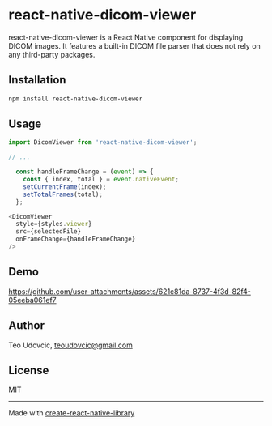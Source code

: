 # react-native-dicom-viewer

react-native-dicom-viewer is a React Native component for displaying DICOM images. It features a built-in DICOM file parser that does not rely on any third-party packages.

## Installation

```sh
npm install react-native-dicom-viewer
```

## Usage

```js
import DicomViewer from 'react-native-dicom-viewer';

// ...

  const handleFrameChange = (event) => {
    const { index, total } = event.nativeEvent;
    setCurrentFrame(index);
    setTotalFrames(total);
  };

<DicomViewer
  style={styles.viewer}
  src={selectedFile}
  onFrameChange={handleFrameChange}
/>
```

## Demo



https://github.com/user-attachments/assets/621c81da-8737-4f3d-82f4-05eeba061ef7



## Author
Teo Udovcic, teoudovcic@gmail.com

## License

MIT

---

Made with [create-react-native-library](https://github.com/callstack/react-native-builder-bob)
